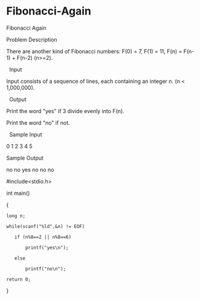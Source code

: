 # Fibonacci-Again

Fibonacci Again

Problem Description

There are another kind of Fibonacci numbers: F(0) = 7, F(1) = 11, F(n) = F(n-1) + F(n-2) (n>=2).

 
Input

Input consists of a sequence of lines, each containing an integer n. (n < 1,000,000).

 
Output

Print the word "yes" if 3 divide evenly into F(n).

Print the word "no" if not.

 
Sample Input

0
1
2
3
4
5
 
 
Sample Output

no
no
yes
no
no
no


#include<stdio.h>

int main()

{

    long n;
    
    while(scanf("%ld",&n) != EOF)
    
       if (n%8==2 || n%8==6)
       
           printf("yes\n");
           
       else
       
           printf("no\n");
           
    return 0;
    
}
